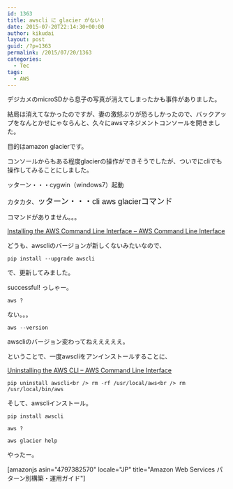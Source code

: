 ```yaml
---
id: 1363
title: awscli に glacier がない！
date: 2015-07-20T22:14:30+00:00
author: kikudai
layout: post
guid: /?p=1363
permalink: /2015/07/20/1363
categories:
  - Tec
tags:
  - AWS
---
```

デジカメのmicroSDから息子の写真が消えてしまったかも事件がありました。

結局は消えてなかったのですが、妻の激怒ぶりが恐ろしかったので、バックアップをなんとかせにゃならんと、久々にawsマネジメントコンソールを開きました。

目的はamazon glacierです。

コンソールからもある程度glacierの操作ができそうでしたが、ついでにcliでも操作してみることにしました。

ッターン・・・cygwin（windows7）起動

カタカタ、<span style="font-family: 'Source Sans Pro', Helvetica, Arial, sans-serif; font-size: 18px; font-style: normal;">ッターン・・・cli aws glacierコマンド</span>

コマンドがありません。。。

<!--more-->

<a href="http://docs.aws.amazon.com/cli/latest/userguide/installing.html" target="_blank">Installing the AWS Command Line Interface &#8211; AWS Command Line Interface</a>

どうも、awscliのバージョンが新しくないみたいなので、

`pip install --upgrade awscli`

で、更新してみました。

successful! っしゃー。

`aws ?`

ない。。。

`aws --version`

awscliのバージョン変わってねえええええ。

ということで、一度awscliをアンインストールすることに、

<a href="http://docs.aws.amazon.com/cli/latest/userguide/cli-uninstall.html" target="_blank">Uninstalling the AWS CLI &#8211; AWS Command Line Interface</a>

`pip uninstall awscli<br />
rm -rf /usr/local/aws<br />
rm /usr/local/bin/aws`

そして、awscliインストール。

`pip install awscli`

`aws ?`

`aws glacier help`

やったー。

[amazonjs asin="4797382570" locale="JP" title="Amazon Web Services パターン別構築・運用ガイド"]
